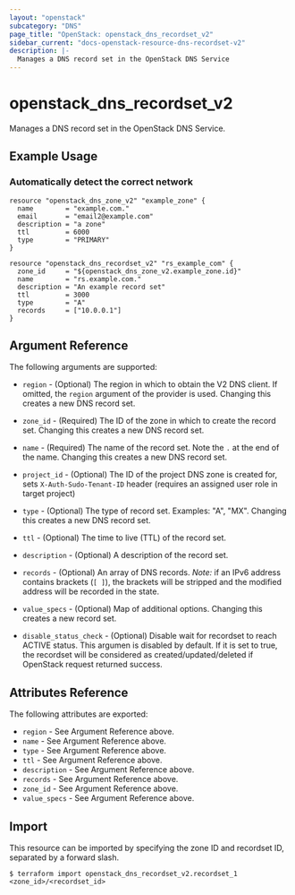 ```yaml
---
layout: "openstack"
subcategory: "DNS"
page_title: "OpenStack: openstack_dns_recordset_v2"
sidebar_current: "docs-openstack-resource-dns-recordset-v2"
description: |-
  Manages a DNS record set in the OpenStack DNS Service
---
```


# openstack\_dns\_recordset\_v2

Manages a DNS record set in the OpenStack DNS Service.

## Example Usage

### Automatically detect the correct network

```hcl
resource "openstack_dns_zone_v2" "example_zone" {
  name        = "example.com."
  email       = "email2@example.com"
  description = "a zone"
  ttl         = 6000
  type        = "PRIMARY"
}

resource "openstack_dns_recordset_v2" "rs_example_com" {
  zone_id     = "${openstack_dns_zone_v2.example_zone.id}"
  name        = "rs.example.com."
  description = "An example record set"
  ttl         = 3000
  type        = "A"
  records     = ["10.0.0.1"]
}
```

## Argument Reference

The following arguments are supported:

* `region` - (Optional) The region in which to obtain the V2 DNS client.
    If omitted, the `region` argument of the provider is used.
    Changing this creates a new DNS  record set.

* `zone_id` - (Required) The ID of the zone in which to create the record set.
  Changing this creates a new DNS  record set.

* `name` - (Required) The name of the record set. Note the `.` at the end of the name.
  Changing this creates a new DNS  record set.

* `project_id` - (Optional) The ID of the project DNS zone is created
  for, sets `X-Auth-Sudo-Tenant-ID` header (requires an assigned
  user role in target project)

* `type` - (Optional) The type of record set. Examples: "A", "MX".
  Changing this creates a new DNS  record set.

* `ttl` - (Optional) The time to live (TTL) of the record set.

* `description` - (Optional) A description of the  record set.

* `records` - (Optional) An array of DNS records. _Note:_ if an IPv6 address
  contains brackets (`[ ]`), the brackets will be stripped and the modified
  address will be recorded in the state.

* `value_specs` - (Optional) Map of additional options. Changing this creates a
  new record set.

* `disable_status_check` - (Optional) Disable wait for recordset to reach ACTIVE
  status. This argumen is disabled by default. If it is set to true, the recordset
  will be considered as created/updated/deleted if OpenStack request returned success.

## Attributes Reference

The following attributes are exported:

* `region` - See Argument Reference above.
* `name` - See Argument Reference above.
* `type` - See Argument Reference above.
* `ttl` - See Argument Reference above.
* `description` - See Argument Reference above.
* `records` - See Argument Reference above.
* `zone_id` - See Argument Reference above.
* `value_specs` - See Argument Reference above.

## Import

This resource can be imported by specifying the zone ID and recordset ID,
separated by a forward slash.

```
$ terraform import openstack_dns_recordset_v2.recordset_1 <zone_id>/<recordset_id>
```
